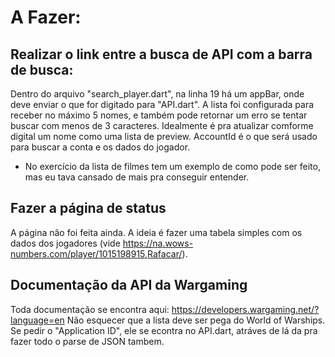 # A Fazer:
## Realizar o link entre a busca de API com a barra de busca:
Dentro do arquivo "search_player.dart", na linha 19 há um appBar, onde deve enviar o que for digitado para "API.dart". A lista foi configurada para
receber no máximo 5 nomes, e também pode retornar um erro se tentar buscar com menos de 3 caracteres. Idealmente é pra atualizar comforme digital um nome 
como uma lista de preview. AccountId é o que será usado para buscar a conta e os dados do jogador.
- No exercício da lista de filmes tem um exemplo de como pode ser feito, mas eu tava cansado de mais pra conseguir entender.

## Fazer a página de status
A página não foi feita ainda. A ideia é fazer uma tabela simples com os dados dos jogadores (vide https://na.wows-numbers.com/player/1015198915,Rafacar/).

## Documentação da API da Wargaming
Toda documentação se encontra aqui: https://developers.wargaming.net/?language=en
Não esquecer que a lista deve ser pega do World of Warships.
Se pedir o "Application ID", ele se econtra no API.dart, atráves de lá da pra fazer todo o parse de JSON tambem.



